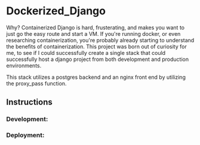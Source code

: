 # Dockerized_Django

Why?  Containerized Django is hard, frusterating, and makes you want to just go the easy route and start a VM.  If you're running docker, or even researching containerization, you're probably already starting to understand the benefits of containerization.  This project was born out of curiosity for me, to see if I could successfully create a single stack that could successfully host a django project from both development and production environments. 

This stack utilizes a postgres backend and an nginx front end by utilizing the proxy_pass function.  

## Instructions

### Development:


### Deployment:


